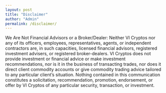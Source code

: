 ```yaml
---
layout: post
title: "Disclaimer"
author: "Admin"
permalink: /disclaimer/
---
```


We Are Not Financial Advisors or a Broker/Dealer: Neither VI Cryptos nor any of its officers, employees, representatives, agents, or independent contractors are, in such capacities, licensed financial advisors, registered investment advisers, or registered broker-dealers. VI Cryptos does not provide investment or financial advice or make investment recommendations, nor is it in the business of transacting trades, nor does it direct client commodity accounts or give commodity trading advice tailored to any particular client’s situation. Nothing contained in this communication constitutes a solicitation, recommendation, promotion, endorsement, or offer by VI Cryptos of any particular security, transaction, or investment.
